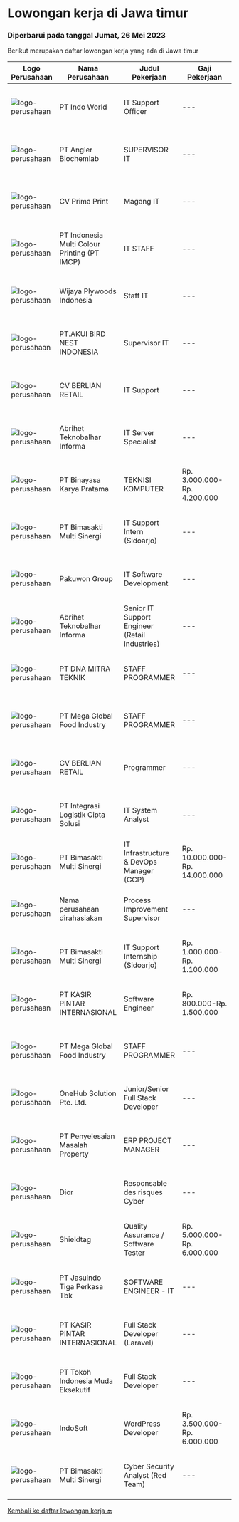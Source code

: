 
  # Lowongan kerja di Jawa timur

  ### Diperbarui pada tanggal Jumat, 26 Mei 2023

  Berikut merupakan daftar lowongan kerja yang ada di Jawa timur

  |Logo Perusahaan | Nama Perusahaan | Judul Pekerjaan | Gaji Pekerjaan | Lokasi | Deskripsi | Tanggal diunggah | Pranala |
  | -------------- | --------------- | --------------- | --------- | --------- | -------------- | ------- | ----------- |
  |![logo-perusahaan](https://image-service-cdn.seek.com.au/f6cef2a64eba4b3ebfa8576d5b201caa927fceb0/ee4dce1061f3f616224767ad58cb2fc751b8d2dc)|PT Indo World|IT Support Officer|---|Mojokerto|Keuntungan·        Jenjang Karir·        Lingkungan Kerja yang Nyaman·        Budaya Kerja yang BaikJob Spesification: Collaborate with IT Team to...|Kamis, 25 Mei 2023|https://www.jobstreet.co.id/id/job/it-support-officer-4347198?token=0~baa3e44f-361d-4616-a4db-a440a3ac21bf&sectionRank=1&jobId=jobstreet-id-job-4347198|
|![logo-perusahaan](https://image-service-cdn.seek.com.au/712ec2c4bf1e86060d03b2880eb2b9c108a8e27c/ee4dce1061f3f616224767ad58cb2fc751b8d2dc)|PT Angler Biochemlab|SUPERVISOR IT|---|Surabaya|Kualifikasi: Pendidikan Minimal SI Teknik Komputer/ Sistem Informasi/Teknik Berusia Maksimal 40 Tahun Memiliki Pengalaman Minimal 2 Tahun di posisi...|Kamis, 25 Mei 2023|https://www.jobstreet.co.id/id/job/supervisor-it-4347684?token=0~baa3e44f-361d-4616-a4db-a440a3ac21bf&sectionRank=2&jobId=jobstreet-id-job-4347684|
|![logo-perusahaan](https://image-service-cdn.seek.com.au/c00ae9396a953ace3a8e2f0869fe1a2a75c0f226/ee4dce1061f3f616224767ad58cb2fc751b8d2dc)|CV Prima Print|Magang IT|---|Jawa Timur|Kualifikasi: Lulusan baru dari SMK atau pendidikan yang lebih tinggi di jurusan IT dan sejenisnya atau mahasiswa tingkat akhir di jurusan IT dan...|Kamis, 25 Mei 2023|https://www.jobstreet.co.id/id/job/magang-it-1035771195?token=0~baa3e44f-361d-4616-a4db-a440a3ac21bf&sectionRank=3&jobId=jobstreet-id-job-1035771195|
|![logo-perusahaan](https://image-service-cdn.seek.com.au/70294b6445f466b423ab7d9751002bfdd4afc29e/ee4dce1061f3f616224767ad58cb2fc751b8d2dc)|PT Indonesia Multi Colour Printing (PT IMCP)|IT STAFF|---|Surabaya|PT.IMCP hiring for IT STAFF with these requirements : Diploma/Bachelor Degree of Information Technology, System Information, Computer Science Fresh...|Rabu, 24 Mei 2023|https://www.jobstreet.co.id/id/job/it-staff-4345764?token=0~baa3e44f-361d-4616-a4db-a440a3ac21bf&sectionRank=4&jobId=jobstreet-id-job-4345764|
|![logo-perusahaan](https://image-service-cdn.seek.com.au/8ed0ae9be82b8366aff2f013a19e5f4477a0965a/ee4dce1061f3f616224767ad58cb2fc751b8d2dc)|Wijaya Plywoods Indonesia|Staff IT|---|Malang|1. Membuat program berbasis website berdasarkan sistem perusahaan 2. Mengimplementasikan program yang telah dibuat 3. Troubleshooting 4. Jaringan -...|Kamis, 25 Mei 2023|https://www.jobstreet.co.id/id/job/staff-it-1035933107?token=0~baa3e44f-361d-4616-a4db-a440a3ac21bf&sectionRank=5&jobId=jobstreet-id-job-1035933107|
|![logo-perusahaan](https://image-service-cdn.seek.com.au/12760394e9a7f90aefbcbab5c544c640cfa43460/ee4dce1061f3f616224767ad58cb2fc751b8d2dc)|PT.AKUI BIRD NEST INDONESIA|Supervisor IT|---|Jawa Timur|Kualifikasi: Usia Minimal 27 tahun. Pendidikan Minimal S1 Teknik Informatika. Berpengalaman sebagai IT Supervisor minimal 3 tahun. Berpengalaman...|Kamis, 25 Mei 2023|https://www.jobstreet.co.id/id/job/supervisor-it-4348204?token=0~baa3e44f-361d-4616-a4db-a440a3ac21bf&sectionRank=6&jobId=jobstreet-id-job-4348204|
|![logo-perusahaan](https://image-service-cdn.seek.com.au/f07c7540985285d9aa5ecd368741890d71097022/ee4dce1061f3f616224767ad58cb2fc751b8d2dc)|CV BERLIAN RETAIL|IT Support|---|Surabaya|1. Melakukan system backup berjalan dengan baik. 2. Melakukan pemeliharaan peralatan teknis operasional perusahaan secara berkala. 3. Memastikan...|Rabu, 24 Mei 2023|https://www.jobstreet.co.id/id/job/it-support-1035920600?token=0~baa3e44f-361d-4616-a4db-a440a3ac21bf&sectionRank=7&jobId=jobstreet-id-job-1035920600|
|![logo-perusahaan](https://image-service-cdn.seek.com.au/80e123e83dfabc14b5e155d63ef492a38fb17659/ee4dce1061f3f616224767ad58cb2fc751b8d2dc)|Abrihet Teknobalhar Informa|IT Server Specialist|---|Jawa Timur|We are ABRIHET and currently seeking a motivated candidate to be part of our growing operation based in Sidoarjo, East Java. Candidates will be...|Kamis, 25 Mei 2023|https://www.jobstreet.co.id/id/job/it-server-specialist-4347571?token=0~baa3e44f-361d-4616-a4db-a440a3ac21bf&sectionRank=8&jobId=jobstreet-id-job-4347571|
|![logo-perusahaan](https://image-service-cdn.seek.com.au/7683c13df98531e06c6746a4aaa4a41636e7bb3a/ee4dce1061f3f616224767ad58cb2fc751b8d2dc)|PT Binayasa Karya Pratama|TEKNISI KOMPUTER|Rp. 3.000.000-Rp. 4.200.000|Puncak Jaya|Tanggung Jawab Pekerjaan: Melakukan pemantauan terhadap perangkat serta maintenance yang bersifat preventif seperti update patch Operating System dan...|Jumat, 26 Mei 2023|https://www.jobstreet.co.id/id/job/teknisi-komputer-4348561?token=0~baa3e44f-361d-4616-a4db-a440a3ac21bf&sectionRank=9&jobId=jobstreet-id-job-4348561|
|![logo-perusahaan](https://image-service-cdn.seek.com.au/3c3597528a656ba0a7299263a04fc9ed9cb02b85/ee4dce1061f3f616224767ad58cb2fc751b8d2dc)|PT Bimasakti Multi Sinergi|IT Support Intern (Sidoarjo)|---|Sidoarjo|Job description &amp; requirementsRequirements: Last semester student or fresher from bachelor degree in information technology or related Having...|Rabu, 24 Mei 2023|https://www.jobstreet.co.id/id/job/it-support-intern-sidoarjo-1035892030?token=0~baa3e44f-361d-4616-a4db-a440a3ac21bf&sectionRank=10&jobId=jobstreet-id-job-1035892030|
|![logo-perusahaan](https://image-service-cdn.seek.com.au/f3ac84af81e30fb84b8c068b7697fdce77efe782/ee4dce1061f3f616224767ad58cb2fc751b8d2dc)|Pakuwon Group|IT Software Development|---|Jawa Timur|Deskripsi Pekerjaan : Develop program dengan language &amp; database yang sudah ditentukan standartnya Mengembangkan sistem yang ada ke arah efisiensi...|Kamis, 25 Mei 2023|https://www.jobstreet.co.id/id/job/it-software-development-4347102?token=0~baa3e44f-361d-4616-a4db-a440a3ac21bf&sectionRank=11&jobId=jobstreet-id-job-4347102|
|![logo-perusahaan](https://image-service-cdn.seek.com.au/ecbf1519072efc50d5bfa878372eba8994a9e32c/ee4dce1061f3f616224767ad58cb2fc751b8d2dc)|Abrihet Teknobalhar Informa|Senior IT Support Engineer (Retail Industries)|---|Sidoarjo|Hi there,We are ABRIHET and currently seeking a motivated candidate to be part of our growing operation, filling the role of IT Support Engineer in...|Rabu, 24 Mei 2023|https://www.jobstreet.co.id/id/job/senior-it-support-engineer-retail-industries-4345566?token=0~baa3e44f-361d-4616-a4db-a440a3ac21bf&sectionRank=12&jobId=jobstreet-id-job-4345566|
|![logo-perusahaan](https://image-service-cdn.seek.com.au/3c0834dbfe9486c0db3d1605da3b5b2e3551fff1/ee4dce1061f3f616224767ad58cb2fc751b8d2dc)|PT DNA MITRA TEKNIK|STAFF PROGRAMMER|---|Surabaya|Kualifikasi: Berusia maksimal 30 tahun EKTP Bebas domisili Pendidikan S1 (Informatikan, Sistem Informatika, Teknik komputer dan sejenisnya) Memiliki...|Kamis, 25 Mei 2023|https://www.jobstreet.co.id/id/job/staff-programmer-4347376?token=0~baa3e44f-361d-4616-a4db-a440a3ac21bf&sectionRank=13&jobId=jobstreet-id-job-4347376|
|![logo-perusahaan](https://image-service-cdn.seek.com.au/81bff9e0df3f9ca65e15d7d82454754114d3281c/ee4dce1061f3f616224767ad58cb2fc751b8d2dc)|PT Mega Global Food Industry|STAFF PROGRAMMER|---|Jawa Timur|Jurusan / Program Studi : Sistem Informasi , Teknik Informatika Lulusan : S1 (Strata 1) Memahami development aplikasi (web, desktop, android)....|Kamis, 25 Mei 2023|https://www.jobstreet.co.id/id/job/staff-programmer-1035771263?token=0~baa3e44f-361d-4616-a4db-a440a3ac21bf&sectionRank=14&jobId=jobstreet-id-job-1035771263|
|![logo-perusahaan](https://image-service-cdn.seek.com.au/f07c7540985285d9aa5ecd368741890d71097022/ee4dce1061f3f616224767ad58cb2fc751b8d2dc)|CV BERLIAN RETAIL|Programmer|---|Surabaya|Deskripsi PekerjaanCV. Berlian Retail bergerak di Bidang F&amp;B. Menu yang Kami sajikan sangat beragam, mulai dari Traditional Food, Chinese Food,...|Kamis, 25 Mei 2023|https://www.jobstreet.co.id/id/job/programmer-1035674809?token=0~baa3e44f-361d-4616-a4db-a440a3ac21bf&sectionRank=15&jobId=jobstreet-id-job-1035674809|
|![logo-perusahaan](https://image-service-cdn.seek.com.au/3057ebc2003a3730be0340b2ce840a93aa9ae2ea/ee4dce1061f3f616224767ad58cb2fc751b8d2dc)|PT Integrasi Logistik Cipta Solusi|IT System Analyst|---|Surabaya|Kualifikasi: Berpengalaman kerja minimum 3 (tiga) tahun dalam melakukan analisa kebutuhan proyek teknologi informasi Memiliki pengalaman melaksanakan...|Rabu, 24 Mei 2023|https://www.jobstreet.co.id/id/job/it-system-analyst-4346165?token=0~baa3e44f-361d-4616-a4db-a440a3ac21bf&sectionRank=16&jobId=jobstreet-id-job-4346165|
|![logo-perusahaan](https://image-service-cdn.seek.com.au/3c3597528a656ba0a7299263a04fc9ed9cb02b85/ee4dce1061f3f616224767ad58cb2fc751b8d2dc)|PT Bimasakti Multi Sinergi|IT Infrastructure & DevOps Manager (GCP)|Rp. 10.000.000-Rp. 14.000.000|Sidoarjo|Job descriptions- Lead &amp; manage objective of tim IT Network &amp; DevOps- Ensure availability of all BMS infrastructure achieve Standard SLA-...|Rabu, 24 Mei 2023|https://www.jobstreet.co.id/id/job/it-infrastructure-devops-manager-gcp-4333562?token=0~baa3e44f-361d-4616-a4db-a440a3ac21bf&sectionRank=17&jobId=jobstreet-id-job-4333562|
|![logo-perusahaan](https://i.ibb.co/sqvTCh9/112815900-stock-vector-no-image-available-icon-flat-vector.webp)|Nama perusahaan dirahasiakan|Process Improvement Supervisor|---|Surabaya|Requirement Analysis Improvement Design atau New Design Membuat dokumen untuk improvement design, dan mendistribusikan dokumen ke manajemen, bagian...|Rabu, 24 Mei 2023|https://www.jobstreet.co.id/id/job/process-improvement-supervisor-4345223?token=0~baa3e44f-361d-4616-a4db-a440a3ac21bf&sectionRank=18&jobId=jobstreet-id-job-4345223|
|![logo-perusahaan](https://image-service-cdn.seek.com.au/3c3597528a656ba0a7299263a04fc9ed9cb02b85/ee4dce1061f3f616224767ad58cb2fc751b8d2dc)|PT Bimasakti Multi Sinergi|IT Support Internship (Sidoarjo)|Rp. 1.000.000-Rp. 1.100.000|Sidoarjo|Requirements: Last semester student or fresher from bachelor degree in information technology or related Having knowledge about basic MVWARE, basic...|Senin, 22 Mei 2023|https://www.jobstreet.co.id/id/job/it-support-internship-sidoarjo-4342009?token=0~baa3e44f-361d-4616-a4db-a440a3ac21bf&sectionRank=19&jobId=jobstreet-id-job-4342009|
|![logo-perusahaan](https://image-service-cdn.seek.com.au/f234b70ad8e03e92661f032600938c63aeb124f3/ee4dce1061f3f616224767ad58cb2fc751b8d2dc)|PT KASIR PINTAR INTERNASIONAL|Software Engineer|Rp. 800.000-Rp. 1.500.000|Surabaya|Main Responsibility Building and maintaining internal application. Collaborating with QA on testing to make sure our app releases are always at their...|Kamis, 25 Mei 2023|https://www.jobstreet.co.id/id/job/software-engineer-4328236?token=0~baa3e44f-361d-4616-a4db-a440a3ac21bf&sectionRank=20&jobId=jobstreet-id-job-4328236|
|![logo-perusahaan](https://image-service-cdn.seek.com.au/81bff9e0df3f9ca65e15d7d82454754114d3281c/ee4dce1061f3f616224767ad58cb2fc751b8d2dc)|PT Mega Global Food Industry|STAFF PROGRAMMER|---|Jawa Timur|Jurusan / Program Studi : Sistem Informasi , Teknik Informatika Lulusan : S1 (Strata 1) Memahami development aplikasi (web, desktop, android)....|Rabu, 24 Mei 2023|https://www.jobstreet.co.id/id/job/staff-programmer-1035584880?token=0~baa3e44f-361d-4616-a4db-a440a3ac21bf&sectionRank=21&jobId=jobstreet-id-job-1035584880|
|![logo-perusahaan](https://image-service-cdn.seek.com.au/61e79f6e99f7239fbfcf1c19e0884b0931b6e276/ee4dce1061f3f616224767ad58cb2fc751b8d2dc)|OneHub Solution Pte. Ltd.|Junior/Senior Full Stack Developer|---|Kuta|Duties and Responsibilities: Collaborate with other engineers to develop and deploy new features Design, build, and maintain our API’s Write...|Kamis, 25 Mei 2023|https://www.jobstreet.co.id/id/job/junior-senior-full-stack-developer-4348099?token=0~baa3e44f-361d-4616-a4db-a440a3ac21bf&sectionRank=22&jobId=jobstreet-id-job-4348099|
|![logo-perusahaan](https://image-service-cdn.seek.com.au/99a55178830f300fd476ca49ef8b465d2249e516/ee4dce1061f3f616224767ad58cb2fc751b8d2dc)|PT Penyelesaian Masalah Property|ERP PROJECT MANAGER|---|Jawa Timur|SPESIFICATION : Bachelor’s and/or Master’s degree in Computer Science, or Computer Applications, or Information Systems  Minimum 5 years experience in...|Kamis, 25 Mei 2023|https://www.jobstreet.co.id/id/job/erp-project-manager-4335875?token=0~baa3e44f-361d-4616-a4db-a440a3ac21bf&sectionRank=23&jobId=jobstreet-id-job-4335875|
|![logo-perusahaan](https://i.ibb.co/sqvTCh9/112815900-stock-vector-no-image-available-icon-flat-vector.webp)|Dior|Responsable des risques Cyber|---|Jawa Timur|VOTRE RÔLELes principales responsabilités attribuées au responsable des risques Cyber incluentnotamment les activités suivantes :1/ Participer à la...|Kamis, 25 Mei 2023|https://www.jobstreet.co.id/id/job/responsable-des-risques-cyber-1035875475?token=0~baa3e44f-361d-4616-a4db-a440a3ac21bf&sectionRank=24&jobId=jobstreet-id-job-1035875475|
|![logo-perusahaan](https://image-service-cdn.seek.com.au/78b0c55105adf4384097235c49ddf02d9715f8c1/ee4dce1061f3f616224767ad58cb2fc751b8d2dc)|Shieldtag|Quality Assurance / Software Tester|Rp. 5.000.000-Rp. 6.000.000|Jakarta Raya|WALEPAY QUALITY ASSURANCE / SOFTWARE TESTERAre you passionate about ensuring the highest quality standards for a mobile payment system? Do you have a...|Rabu, 24 Mei 2023|https://www.jobstreet.co.id/id/job/quality-assurance-software-tester-4345748?token=0~baa3e44f-361d-4616-a4db-a440a3ac21bf&sectionRank=25&jobId=jobstreet-id-job-4345748|
|![logo-perusahaan](https://image-service-cdn.seek.com.au/af38d604e6f81bafc849d1c25c6e20a1e8cbc479/ee4dce1061f3f616224767ad58cb2fc751b8d2dc)|PT Jasuindo Tiga Perkasa Tbk|SOFTWARE ENGINEER - IT|---|Sidoarjo|Kualifikasi : Pendidikan minimal D3/S1 Teknik Informatika Berpengalaman minimal 3 tahun terutama sebagai back end dan front end developer Memiliki...|Rabu, 24 Mei 2023|https://www.jobstreet.co.id/id/job/software-engineer-it-4325665?token=0~baa3e44f-361d-4616-a4db-a440a3ac21bf&sectionRank=26&jobId=jobstreet-id-job-4325665|
|![logo-perusahaan](https://image-service-cdn.seek.com.au/f234b70ad8e03e92661f032600938c63aeb124f3/ee4dce1061f3f616224767ad58cb2fc751b8d2dc)|PT KASIR PINTAR INTERNASIONAL|Full Stack Developer (Laravel)|---|Surabaya|Mengembangkan dan memelihara fitur-fitur back-end aplikasi web kasir Pintar menggunakan bahasa pemrograman PHP dengan kerangka kerja Laravel. Membuat...|Kamis, 25 Mei 2023|https://www.jobstreet.co.id/id/job/full-stack-developer-laravel-4347430?token=0~baa3e44f-361d-4616-a4db-a440a3ac21bf&sectionRank=27&jobId=jobstreet-id-job-4347430|
|![logo-perusahaan](https://image-service-cdn.seek.com.au/8b4d9c4ba00741b187d8623bc1e908e76cf5ad04/ee4dce1061f3f616224767ad58cb2fc751b8d2dc)|PT Tokoh Indonesia Muda Eksekutif|Full Stack Developer|---|Surabaya|- Mengembangkan desain front end dari sebuah website - Merancang cara pengguna dalam mengakses website - Mengembangkan back end dari website atau...|Kamis, 25 Mei 2023|https://www.jobstreet.co.id/id/job/full-stack-developer-1035788251?token=0~baa3e44f-361d-4616-a4db-a440a3ac21bf&sectionRank=28&jobId=jobstreet-id-job-1035788251|
|![logo-perusahaan](https://image-service-cdn.seek.com.au/d3e27a9a6526f54082d696db4abf1e1acb581939/ee4dce1061f3f616224767ad58cb2fc751b8d2dc)|IndoSoft|WordPress Developer|Rp. 3.500.000-Rp. 6.000.000|Malang|Kami mencari WordPress Developer (bukan pengguna WordPress).Tanggung Jawab Menginstal plugin WordPress dan menyesuaikannya dengan theme yang ada agar...|Kamis, 25 Mei 2023|https://www.jobstreet.co.id/id/job/wordpress-developer-4334951?token=0~baa3e44f-361d-4616-a4db-a440a3ac21bf&sectionRank=29&jobId=jobstreet-id-job-4334951|
|![logo-perusahaan](https://image-service-cdn.seek.com.au/3c3597528a656ba0a7299263a04fc9ed9cb02b85/ee4dce1061f3f616224767ad58cb2fc751b8d2dc)|PT Bimasakti Multi Sinergi|Cyber Security Analyst (Red Team)|---|Sidoarjo|Job description &amp; requirementsJob Description :  1. Perform API testing and crosscheck the documentation2. Perform microservice testing and...|Kamis, 25 Mei 2023|https://www.jobstreet.co.id/id/job/cyber-security-analyst-red-team-1035651271?token=0~baa3e44f-361d-4616-a4db-a440a3ac21bf&sectionRank=30&jobId=jobstreet-id-job-1035651271|


  [Kembali ke daftar lowongan kerja 🔙](../README.md#daftar-lowongan-kerja)
  